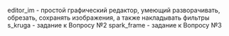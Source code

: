 editor_im - простой графический редактор, умеющий разворачивать, обрезать, сохранять изображения, а также накладывать фильтры
s_kruga - задание к Вопросу №2
spark_frame - задание к Вопросу №3
